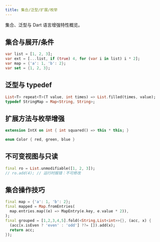 ```yaml
---
title: 集合/泛型/扩展/枚举
---
```


集合、泛型与 Dart 语言增强特性概览。

## 集合与展开/条件

```dart
var list = [1, 2, 3];
var ext = [...list, if (true) 4, for (var i in list) i * 2];
var map = {'a': 1, 'b': 2};
var set = {1, 2, 3};
```

## 泛型与 typedef

```dart
List<T> repeat<T>(T value, int times) => List.filled(times, value);
typedef StringMap = Map<String, String>;
```

## 扩展方法与枚举增强

```dart
extension IntX on int { int squared() => this * this; }

enum Color { red, green, blue }
```

## 不可变视图与只读

```dart
final ro = List.unmodifiable([1, 2, 3]);
// ro.add(4); // 运行时报错：不可修改
```

## 集合操作技巧

```dart
final map = {'a': 1, 'b': 2};
final mapped = Map.fromEntries(
  map.entries.map((e) => MapEntry(e.key, e.value * 2)),
);
final grouped = [1,2,3,4,5].fold(<String,List<int>>{}, (acc, x) {
  (acc[x.isEven ? 'even' : 'odd'] ??= []).add(x);
  return acc;
});
```
